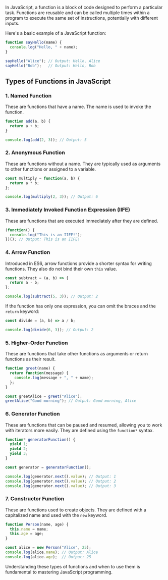 In JavaScript, a function is a block of code designed to perform a particular task. Functions are reusable and can be called multiple times within a program to execute the same set of instructions, potentially with different inputs.

Here's a basic example of a JavaScript function:

```javascript
function sayHello(name) {
  console.log("Hello, " + name);
}

sayHello("Alice"); // Output: Hello, Alice
sayHello("Bob");   // Output: Hello, Bob
```

## Types of Functions in JavaScript

### 1. **Named Function**
These are functions that have a name. The name is used to invoke the function.

```javascript
function add(a, b) {
  return a + b;
}

console.log(add(2, 3)); // Output: 5
```

### 2. **Anonymous Function**
These are functions without a name. They are typically used as arguments to other functions or assigned to a variable.

```javascript
const multiply = function(a, b) {
  return a * b;
};

console.log(multiply(2, 3)); // Output: 6
```

### 3. **Immediately Invoked Function Expression (IIFE)**
These are functions that are executed immediately after they are defined.

```javascript
(function() {
  console.log("This is an IIFE!");
})(); // Output: This is an IIFE!
```

### 4. **Arrow Function**
Introduced in ES6, arrow functions provide a shorter syntax for writing functions. They also do not bind their own `this` value.

```javascript
const subtract = (a, b) => {
  return a - b;
};

console.log(subtract(5, 3)); // Output: 2
```

If the function has only one expression, you can omit the braces and the `return` keyword:

```javascript
const divide = (a, b) => a / b;

console.log(divide(6, 3)); // Output: 2
```

### 5. **Higher-Order Function**
These are functions that take other functions as arguments or return functions as their result.

```javascript
function greet(name) {
  return function(message) {
    console.log(message + ", " + name);
  };
}

const greetAlice = greet("Alice");
greetAlice("Good morning"); // Output: Good morning, Alice
```

### 6. **Generator Function**
These are functions that can be paused and resumed, allowing you to work with iterators more easily. They are defined using the `function*` syntax.

```javascript
function* generatorFunction() {
  yield 1;
  yield 2;
  yield 3;
}

const generator = generatorFunction();

console.log(generator.next().value); // Output: 1
console.log(generator.next().value); // Output: 2
console.log(generator.next().value); // Output: 3
```

### 7. **Constructor Function**
These are functions used to create objects. They are defined with a capitalized name and used with the `new` keyword.

```javascript
function Person(name, age) {
  this.name = name;
  this.age = age;
}

const alice = new Person("Alice", 25);
console.log(alice.name); // Output: Alice
console.log(alice.age);  // Output: 25
```

Understanding these types of functions and when to use them is fundamental to mastering JavaScript programming.
